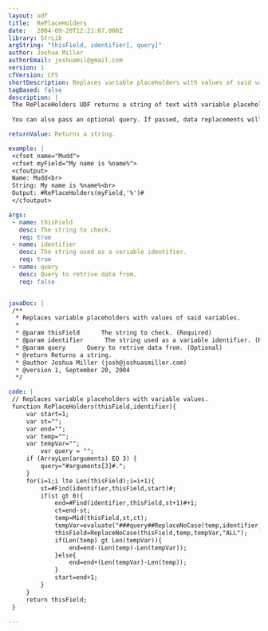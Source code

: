 ```yaml
---
layout: udf
title:  RePlaceHolders
date:   2004-09-20T12:21:07.000Z
library: StrLib
argString: "thisField, identifier[, query]"
author: Joshua Miller
authorEmail: joshuamil@gmail.com
version: 1
cfVersion: CF5
shortDescription: Replaces variable placeholders with values of said variables.
tagBased: false
description: |
 The RePlaceHolders UDF returns a string of text with variable placeholders turned into the actual value of those variables. This has been useful in CFMAIL functions when sending user information, etc. In the email message you can include: %username% and when the mail is sent it replaces %username% with the actual username. You can specify your own placeholder identifier (%,!,@,$,etc).
 
 You can also pass an optional query. If passed, data replacements will be made from the query. (The data will come from the first row.)

returnValue: Returns a string.

example: |
 <cfset name="Mudd">
 <cfset myField="My name is %name%">
 <cfoutput>
 Name: Mudd<br>
 String: My name is %name%<br>
 Output: #RePlaceHolders(myField,'%')#
 </cfoutput>

args:
 - name: thisField
   desc: The string to check.
   req: true
 - name: identifier
   desc: The string used as a variable identifier.
   req: true
 - name: query
   desc: Query to retrive data from.
   req: false


javaDoc: |
 /**
  * Replaces variable placeholders with values of said variables.
  * 
  * @param thisField      The string to check. (Required)
  * @param identifier      The string used as a variable identifier. (Required)
  * @param query      Query to retrive data from. (Optional)
  * @return Returns a string. 
  * @author Joshua Miller (josh@joshuasmiller.com) 
  * @version 1, September 20, 2004 
  */

code: |
 // Replaces variable placeholders with variable values.
 function RePlaceHolders(thisField,identifier){
     var start=1;
     var st="";
     var end="";
     var temp="";
     var tempVar="";
         var query = "";
     if (ArrayLen(arguments) EQ 3) {
         query="#arguments[3]#.";
     }
     for(i=1;i lte Len(thisField);i=i+1){
         st=#Find(identifier,thisField,start)#;
         if(st gt 0){
             end=#Find(identifier,thisField,st+1)#+1;
             ct=end-st;
             temp=Mid(thisField,st,ct);
             tempVar=evaluate("###query##ReplaceNoCase(temp,identifier,"","ALL")###");
             thisField=ReplaceNoCase(thisField,temp,tempVar,"ALL");
             if(Len(temp) gt Len(tempVar)){
                 end=end-(Len(temp)-Len(tempVar));
             }else{
                 end=end+(Len(tempVar)-Len(temp));
             }
             start=end+1;
         }
     }
     return thisField;
 }

---
```


